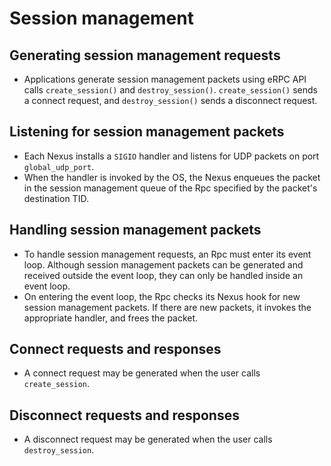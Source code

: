 Session management
==================

## Generating session management requests
 * Applications generate session management packets using eRPC API calls
   `create_session()` and `destroy_session()`. `create_session()` sends a
   connect request, and `destroy_session()` sends a disconnect request.

## Listening for session management packets
 * Each Nexus installs a `SIGIO` handler and listens for UDP packets on
   port `global_udp_port`.
 * When the handler is invoked by the OS, the Nexus enqueues the packet in the
   session management queue of the Rpc specified by the packet's destination
   TID.

## Handling session management packets
 * To handle session management requests, an Rpc must enter its event loop.
   Although session management packets can be generated and received outside the
   event loop, they can only be handled inside an event loop.
 * On entering the event loop, the Rpc checks its Nexus hook for new session
   management packets. If there are new packets, it invokes the appropriate
   handler, and frees the packet.

## Connect requests and responses
 * A connect request may be generated when the user calls `create_session`.

## Disconnect requests and responses
 * A disconnect request may be generated when the user calls `destroy_session`.
